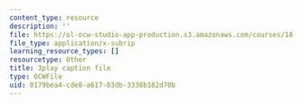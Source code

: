 ```yaml
---
content_type: resource
description: ''
file: https://ol-ocw-studio-app-production.s3.amazonaws.com/courses/18-01sc-single-variable-calculus-fall-2010/0179bea4cde8a61703db3338b182d70b_ksAdC6Z99dE.srt
file_type: application/x-subrip
learning_resource_types: []
resourcetype: Other
title: 3play caption file
type: OCWFile
uid: 0179bea4-cde8-a617-03db-3338b182d70b
---
```

